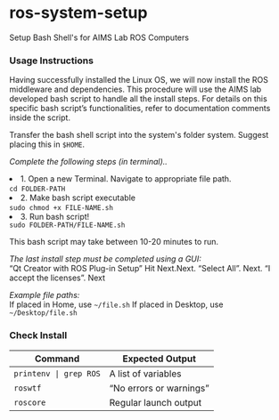 # ros-system-setup
Setup Bash Shell's for AIMS Lab ROS Computers

### Usage Instructions
Having successfully installed the Linux OS, we will now install the ROS middleware and dependencies.
This procedure will use the AIMS lab developed bash script to handle all the install steps. For details on this specific bash script’s functionalities, refer to documentation comments inside the script. 

Transfer the bash shell script into the system's folder system. Suggest placing this in `$HOME`. 

*Complete the following steps (in terminal)..*
<li>1. Open a new Terminal. Navigate to appropriate file path. <br>
  <code>cd FOLDER-PATH</code>
<li>2. Make bash script executable<br>
    <code>sudo chmod +x FILE-NAME.sh</code>
<li>3. Run bash script!<br>
    <code>sudo FOLDER-PATH/FILE-NAME.sh</code>
  
This bash script may take between 10-20 minutes to run.

*The last install step must be completed using a GUI:*
<br>“Qt Creator with ROS Plug-in Setup” Hit Next.Next. “Select All”. Next. “I accept the licenses”. Next
  
*Example file paths:* <br>
If placed in Home, use `~/file.sh`
If placed in Desktop, use `~/Desktop/file.sh`



### Check Install
Command                | Expected Output
---------------------- | -------------------
<code>printenv &#124; grep ROS</code>  | A list of variables
`roswtf`               | “No errors or warnings”
`roscore`              | Regular launch output
